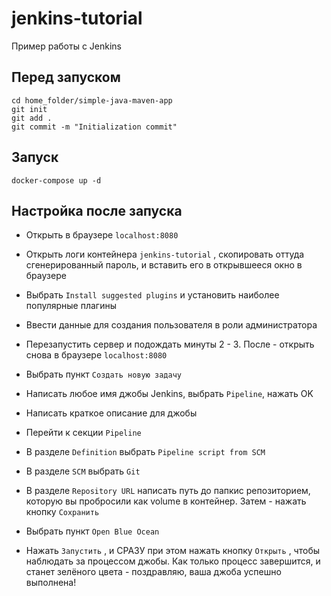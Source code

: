 # jenkins-tutorial

Пример работы с Jenkins

## Перед запуском

```
cd home_folder/simple-java-maven-app
git init
git add .
git commit -m "Initialization commit"
```

## Запуск

```
docker-compose up -d
```

## Настройка после запуска

- Открыть в браузере ```localhost:8080```

- Открыть логи контейнера ```jenkins-tutorial``` , скопировать оттуда сгенерированный пароль, и вставить его в открывшееся окно в браузере

- Выбрать ```Install suggested plugins``` и установить наиболее популярные плагины

- Ввести данные для создания пользователя в роли администратора

- Перезапустить сервер и подождать минуты 2 - 3. После - открыть снова в браузере ```localhost:8080```

- Выбрать пункт ```Создать новую задачу```

- Написать любое имя джобы Jenkins, выбрать ```Pipeline```, нажать OK

- Написать краткое описание для джобы

- Перейти к секции ```Pipeline```

- В разделе ```Definition``` выбрать ```Pipeline script from SCM```

- В разделе ```SCM``` выбрать ```Git```

- В разделе ```Repository URL``` написать путь до папкис репозиторием, которую вы пробросили как volume в контейнер. Затем - нажать кнопку ```Сохранить```

- Выбрать пункт ```Open Blue Ocean```

- Нажать ```Запустить``` , и СРАЗУ при этом нажать кнопку ```Открыть``` , чтобы наблюдать за процессом джобы. Как только процесс завершится, и станет зелёного цвета - поздравляю, ваша джоба успешно выполнена!

